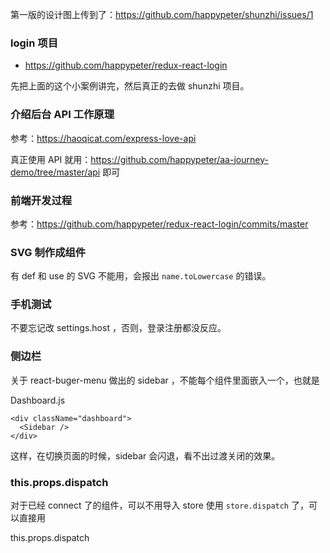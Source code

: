 第一版的设计图上传到了：https://github.com/happypeter/shunzhi/issues/1


### login 项目

- https://github.com/happypeter/redux-react-login

先把上面的这个小案例讲完，然后真正的去做 shunzhi 项目。

### 介绍后台 API 工作原理

参考：https://haoqicat.com/express-love-api

真正使用 API 就用：https://github.com/happypeter/aa-journey-demo/tree/master/api 即可

### 前端开发过程

参考：https://github.com/happypeter/redux-react-login/commits/master


### SVG 制作成组件

有 def 和 use 的 SVG 不能用，会报出 `name.toLowercase` 的错误。




### 手机测试

不要忘记改 settings.host ，否则，登录注册都没反应。


### 侧边栏

关于 react-buger-menu 做出的 sidebar ，不能每个组件里面嵌入一个，也就是

Dashboard.js

```
<div className="dashboard">
  <Sidebar />
</div>
```

这样，在切换页面的时候，sidebar 会闪退，看不出过渡关闭的效果。


### this.props.dispatch

对于已经 connect 了的组件，可以不用导入 store 使用 `store.dispatch` 了，可以直接用

this.props.dispatch
